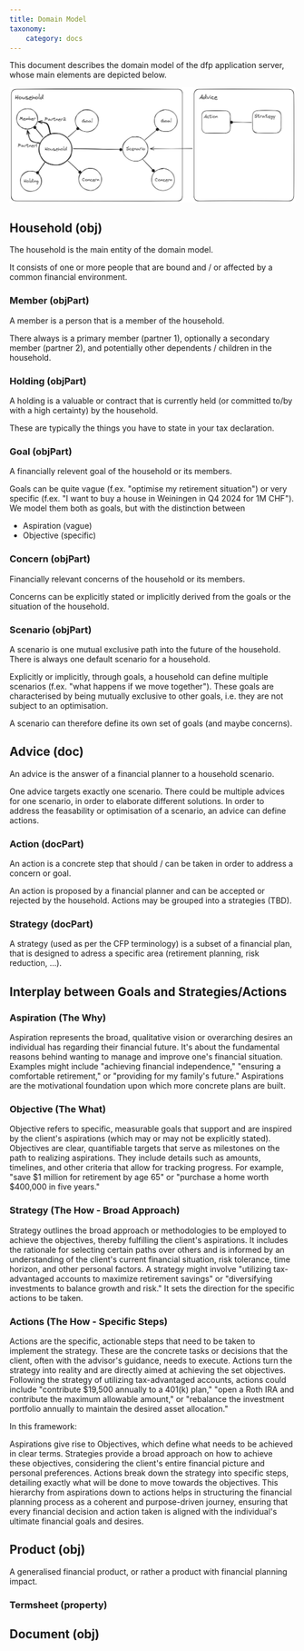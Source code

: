 ```yaml
---
title: Domain Model
taxonomy:
    category: docs
---
```


This document describes the domain model of the dfp application server, whose main elements are depicted below.

![domain model](domain%20model.png?resize=1000,400)

## Household (obj)

The household is the main entity of the domain model.

It consists of one or more people that are bound and / or affected by a common financial environment.

### Member (objPart)

A member is a person that is a member of the household.

There always is a primary member (partner 1), optionally a secondary member (partner 2), and potentially other dependents / children in the household.

### Holding (objPart)

A holding is a valuable or contract that is currently held (or committed to/by with a high certainty) by the household.

These are typically the things you have to state in your tax declaration.

### Goal (objPart)

A financially relevent goal of the household or its members.

Goals can be quite vague (f.ex. "optimise my retirement situation") or very specific (f.ex. "I want to buy a house in Weiningen in Q4 2024 for 1M CHF"). We model them both as goals, but with the distinction between
- Aspiration (vague)
- Objective (specific)

### Concern (objPart)

Financially relevant concerns of the household or its members.

Concerns can be explicitly stated or implicitly derived from the goals or the situation of the household.

### Scenario (objPart)

A scenario is one mutual exclusive path into the future of the household.
There is always one default scenario for a household.

Explicitly or implicitly, through goals, a household can define multiple scenarios (f.ex. "what happens if we move together").
These goals are characterised by being mutually exclusive to other goals, i.e. they are not subject to an optimisation.

A scenario can therefore define its own set of goals (and maybe concerns).

## Advice (doc)

An advice is the answer of a financial planner to a household scenario.

One advice targets exactly one scenario.
There could be multiple advices for one scenario, in order to elaborate different solutions.
In order to address the feasability or optimisation of a scenario, an advice can define actions.

### Action (docPart)

An action is a concrete step that should / can be taken in order to address a concern or goal.

An action is proposed by a financial planner and can be accepted or rejected by the household.
Actions may be grouped into a strategies (TBD).

### Strategy (docPart)

A strategy (used as per the CFP terminology) is a subset of a financial plan, that is designed to adress a specific area (retirement planning, risk reduction, ...).

## Interplay between Goals and Strategies/Actions

### Aspiration (The Why)

Aspiration represents the broad, qualitative vision or overarching desires an individual has regarding their financial future.
It's about the fundamental reasons behind wanting to manage and improve one's financial situation.
Examples might include "achieving financial independence," "ensuring a comfortable retirement," or "providing for my family's future."
Aspirations are the motivational foundation upon which more concrete plans are built.

### Objective (The What)

Objective refers to specific, measurable goals that support and are inspired by the client's aspirations (which may or may not be explicitly stated).
Objectives are clear, quantifiable targets that serve as milestones on the path to realizing aspirations.
They include details such as amounts, timelines, and other criteria that allow for tracking progress.
For example, "save $1 million for retirement by age 65" or "purchase a home worth $400,000 in five years."

### Strategy (The How - Broad Approach)

Strategy outlines the broad approach or methodologies to be employed to achieve the objectives, thereby fulfilling the client's aspirations.
It includes the rationale for selecting certain paths over others and is informed by an understanding of the client's current financial situation, risk tolerance, time horizon, and other personal factors.
A strategy might involve "utilizing tax-advantaged accounts to maximize retirement savings" or "diversifying investments to balance growth and risk." 
It sets the direction for the specific actions to be taken.

### Actions (The How - Specific Steps)

Actions are the specific, actionable steps that need to be taken to implement the strategy.
These are the concrete tasks or decisions that the client, often with the advisor's guidance, needs to execute.
Actions turn the strategy into reality and are directly aimed at achieving the set objectives.
Following the strategy of utilizing tax-advantaged accounts, actions could include "contribute $19,500 annually to a 401(k) plan," "open a Roth IRA and contribute the maximum allowable amount," or "rebalance the investment portfolio annually to maintain the desired asset allocation."

In this framework:

Aspirations give rise to Objectives, which define what needs to be achieved in clear terms.
Strategies provide a broad approach on how to achieve these objectives, considering the client's entire financial picture and personal preferences.
Actions break down the strategy into specific steps, detailing exactly what will be done to move towards the objectives.
This hierarchy from aspirations down to actions helps in structuring the financial planning process as a coherent and purpose-driven journey, ensuring that every financial decision and action taken is aligned with the individual's ultimate financial goals and desires.

## Product (obj)

A generalised financial product, or rather a product with financial planning impact.

### Termsheet (property)

## Document (obj)

